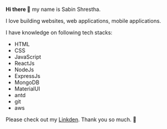 **Hi there 👋** my name is Sabin Shrestha. 
  
I love building websites, web applications, mobile applications.

I have knowledge on following tech stacks:
- HTML
- CSS
- JavaScript
- ReactJs
- NodeJs
- ExpressJs
- MongoDB
- MaterialUI
- antd
- git
- aws


Please check out my  <a href="https://www.linkedin.com/in/sabin-shrestha-02/" target="_blank">Linkden</a>. Thank you so much. 🙏
